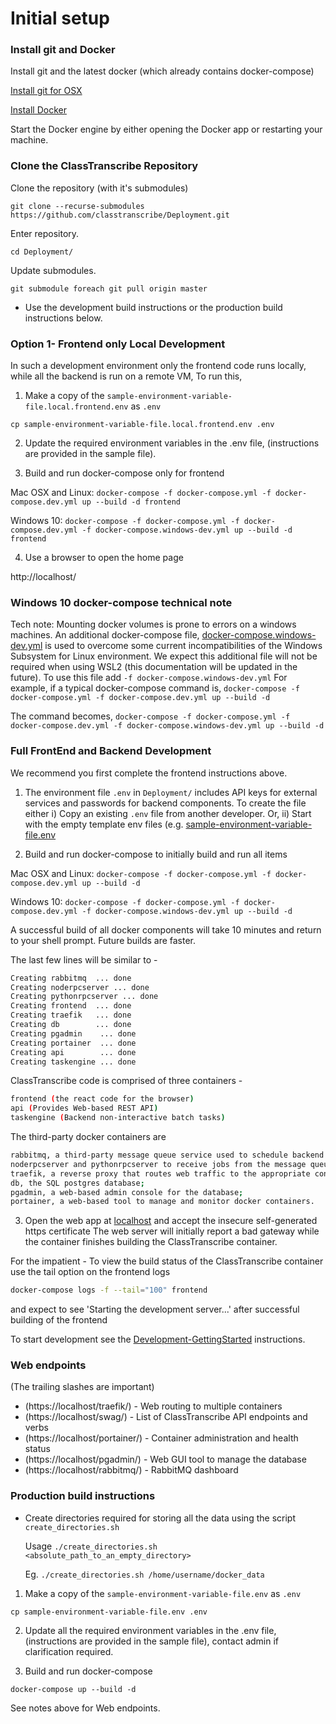 # Initial setup

 ### Install git and Docker

Install git and the latest docker (which already contains docker-compose)

   [Install git for OSX](https://git-scm.com/book/en/v2/Getting-Started-Installing-Git)
   
   [Install Docker](https://www.docker.com/products/docker-desktop)
   
   Start the Docker engine by either opening the Docker app or restarting your machine.
      
### Clone the ClassTranscribe Repository

Clone the repository (with it's submodules)

  `git clone --recurse-submodules https://github.com/classtranscribe/Deployment.git`
  
Enter repository.

  `cd Deployment/`
  
Update submodules.

  `git submodule foreach git pull origin master`

* Use the development build instructions or the production build instructions below.
  
### Option 1- Frontend only Local Development

In such a development environment only the frontend code runs locally, while all the backend is run on a remote VM,
To run this, 
1. Make a copy of the `sample-environment-variable-file.local.frontend.env` as `.env`

  `cp sample-environment-variable-file.local.frontend.env .env`
  
2. Update the required environment variables in the .env file, (instructions are provided in the sample file).

3. Build and run docker-compose only for frontend

  Mac OSX and Linux:
  `docker-compose -f docker-compose.yml -f docker-compose.dev.yml up --build -d frontend`
  
  Windows 10:
  `docker-compose -f docker-compose.yml -f docker-compose.dev.yml -f docker-compose.windows-dev.yml up --build -d frontend`

4. Use a browser to open the home page

  http://localhost/

### Windows 10 docker-compose technical note

Tech note: Mounting docker volumes is prone to errors on a windows machines. An additional docker-compose file, [docker-compose.windows-dev.yml](docker-compose.windows-dev.yml) is used to overcome some current incompatibilities of the Windows Subsystem for Linux environment. We expect this additional file will not be required when using WSL2 (this documentation will be updated in the future). To use this file add ```-f docker-compose.windows-dev.yml``` For example, if a typical docker-compose command is,
`docker-compose -f docker-compose.yml -f docker-compose.dev.yml up --build -d`

The command becomes,
`docker-compose -f docker-compose.yml -f docker-compose.dev.yml -f docker-compose.windows-dev.yml up --build -d`

### Full FrontEnd and Backend Development

We recommend you first complete the frontend instructions above.

1. The environment file `.env` in `Deployment/` includes API keys for external services and passwords for backend components. To create the file either
i) Copy an existing `.env` file from another developer. Or,
ii) Start with the empty template env files (e.g. [sample-environment-variable-file.env](https://github.com/classtranscribe/Deployment/blob/master/sample-environment-variable-file.env) 

2. Build and run docker-compose to initially build and run all items

  Mac OSX and Linux:
  `docker-compose -f docker-compose.yml -f docker-compose.dev.yml up --build -d`
  
  Windows 10:
  `docker-compose -f docker-compose.yml -f docker-compose.dev.yml -f docker-compose.windows-dev.yml up --build -d`

A successful build of all docker components will take 10 minutes and return to your shell prompt. Future builds are faster. 

The last few lines will be similar to -

````sh
Creating rabbitmq  ... done
Creating noderpcserver ... done
Creating pythonrpcserver ... done
Creating frontend  ... done
Creating traefik   ... done
Creating db        ... done
Creating pgadmin    ... done
Creating portainer  ... done
Creating api        ... done
Creating taskengine ... done
````

ClassTranscribe code is comprised of three containers -
````sh
frontend (the react code for the browser)
api (Provides Web-based REST API)
taskengine (Backend non-interactive batch tasks)
````

The third-party docker containers are 
````sh
rabbitmq, a third-party message queue service used to schedule backend tasks;
noderpcserver and pythonrpcserver to receive jobs from the message queue; 
traefik, a reverse proxy that routes web traffic to the appropriate container;
db, the SQL postgres database;
pgadmin, a web-based admin console for the database;
portainer, a web-based tool to manage and monitor docker containers.
````

3. Open the web app at [localhost](https://localhost) and accept the insecure self-generated https certificate
The web server will initially report a bad gateway while the container finishes building the ClassTranscribe container.

For the impatient - To view the build status of the ClassTranscribe container use the tail option on the frontend logs
```sh
docker-compose logs -f --tail="100" frontend
```

and expect to see 'Starting the development server...' after successful building of the frontend

To start development see the [Development-GettingStarted](./Development-GettingStarted.md) instructions.

### Web endpoints

(The trailing slashes are important)
* (https://localhost/traefik/) - Web routing to multiple containers
* (https://localhost/swag/) - List of ClassTranscribe API endpoints and verbs
* (https://localhost/portainer/) - Container administration and health status
* (https://localhost/pgadmin/) - Web GUI tool to manage the database
* (https://localhost/rabbitmq/) - RabbitMQ dashboard

### Production build instructions

* Create directories required for storing all the data using the script `create_directories.sh`

  Usage `./create_directories.sh <absolute_path_to_an_empty_directory>`
  
  Eg. `./create_directories.sh /home/username/docker_data`


1. Make a copy of the `sample-environment-variable-file.env` as `.env`

  `cp sample-environment-variable-file.env .env`
  
2. Update all the required environment variables in the .env file, (instructions are provided in the sample file), contact admin if clarification required.

3. Build and run docker-compose

  `docker-compose up --build -d`
  
  See notes above for Web endpoints.
  
